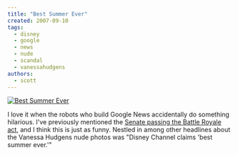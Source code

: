 ```yaml
---
title: "Best Summer Ever"
created: 2007-09-10
tags:
  - disney
  - google
  - news
  - nude
  - scandal
  - vanessahudgens
authors:
  - scott
---
```


[![Best Summer Ever](/images/1356130538_efed8970d7.jpg)](http://www.flickr.com/photos/spaceninja/1356130538/)

I love it when the robots who build Google News accidentally do something hilarious. I've previously mentioned the [Senate passing the Battle Royale act](/senate-passes-battle-royale-act/), and I think this is just as funny. Nestled in among other headlines about the Vanessa Hudgens nude photos was "Disney Channel claims 'best summer ever.'"
